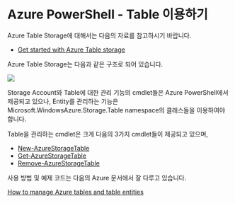 # Azure PowerShell - Table 이용하기

Azure Table Storage에 대해서는 다음의 자료를 참고하시기 바랍니다.

* [Get started with Azure Table storage](https://azure.microsoft.com/en-us/documentation/articles/storage-dotnet-how-to-use-tables/)

Azure Table Storage는 다음과 같은 구조로 되어 있습니다.

![](https://acom.azurecomcdn.net/80C57D/cdn/mediahandler/docarticles/dpsmedia-prod/azure.microsoft.com/en-us/documentation/articles/storage-dotnet-how-to-use-tables/20160816064407/includes/storage-table-concepts-include/table1.png)

Storage Account와 Table에 대한 관리 기능의 cmdlet들은 Azure PowerShell에서 제공되고 있으나, Entity를 관리하는 기능은  Microsoft.WindowsAzure.Storage.Table namespace의 클래스들을 이용하여야 합니다.

Table을 관리하는 cmdlet은 크게 다음의 3가지 cmdlet들이 제공되고 있으며,

- [New-AzureStorageTable](https://msdn.microsoft.com/en-us/library/dn806417.aspx)
- [Get-AzureStorageTable](https://msdn.microsoft.com/en-us/library/mt603686.aspx)
- [Remove-AzureStorageTable](https://msdn.microsoft.com/en-us/library/mt619461.aspx)

사용 방법 및 예제 코드는 다음의 Azure 문서에서 잘 다루고 있습니다.

[How to manage Azure tables and table entities](https://azure.microsoft.com/en-us/documentation/articles/storage-powershell-guide-full/#how-to-manage-azure-tables-and-table-entities)
